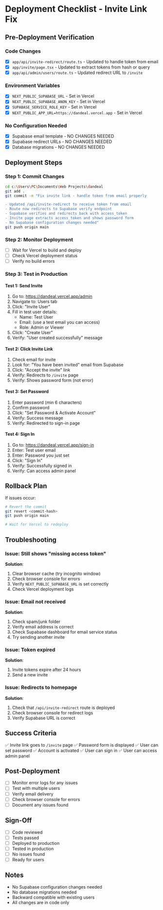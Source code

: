 # Deployment Checklist - Invite Link Fix

## Pre-Deployment Verification

### Code Changes
- [x] `app/api/invite-redirect/route.ts` - Updated to handle token from email
- [x] `app/invite/page.tsx` - Updated to extract tokens from hash or query
- [x] `app/api/admin/users/route.ts` - Updated redirect URL to `/invite`

### Environment Variables
- [x] `NEXT_PUBLIC_SUPABASE_URL` - Set in Vercel
- [x] `NEXT_PUBLIC_SUPABASE_ANON_KEY` - Set in Vercel
- [x] `SUPABASE_SERVICE_ROLE_KEY` - Set in Vercel
- [x] `NEXT_PUBLIC_APP_URL=https://dandeal.vercel.app` - Set in Vercel

### No Configuration Needed
- [x] Supabase email template - NO CHANGES NEEDED
- [x] Supabase redirect URLs - NO CHANGES NEEDED
- [x] Database migrations - NO CHANGES NEEDED

## Deployment Steps

### Step 1: Commit Changes
```bash
cd c:\Users\PC\Documents\Web Projects\dandeal
git add .
git commit -m "Fix invite link - handle token from email properly

- Updated /api/invite-redirect to receive token from email
- Route now redirects to Supabase verify endpoint
- Supabase verifies and redirects back with access_token
- Invite page extracts access_token and shows password form
- No Supabase configuration changes needed"
git push origin main
```

### Step 2: Monitor Deployment
- [ ] Wait for Vercel to build and deploy
- [ ] Check Vercel deployment status
- [ ] Verify no build errors

### Step 3: Test in Production

#### Test 1: Send Invite
1. Go to: https://dandeal.vercel.app/admin
2. Navigate to: Users tab
3. Click: "Invite User"
4. Fill in test user details:
   - Name: Test User
   - Email: (use a test email you can access)
   - Role: Admin or Viewer
5. Click: "Create User"
6. Verify: "User created successfully" message

#### Test 2: Click Invite Link
1. Check email for invite
2. Look for: "You have been invited" email from Supabase
3. Click: "Accept the invite" link
4. Verify: Redirects to `/invite` page
5. Verify: Shows password form (not error)

#### Test 3: Set Password
1. Enter password (min 6 characters)
2. Confirm password
3. Click: "Set Password & Activate Account"
4. Verify: Success message
5. Verify: Redirected to sign-in page

#### Test 4: Sign In
1. Go to: https://dandeal.vercel.app/sign-in
2. Enter: Test user email
3. Enter: Password you just set
4. Click: "Sign In"
5. Verify: Successfully signed in
6. Verify: Can access admin panel

## Rollback Plan

If issues occur:

```bash
# Revert the commit
git revert <commit-hash>
git push origin main

# Wait for Vercel to redeploy
```

## Troubleshooting

### Issue: Still shows "missing access token"
**Solution**:
1. Clear browser cache (try incognito window)
2. Check browser console for errors
3. Verify `NEXT_PUBLIC_SUPABASE_URL` is set correctly
4. Check Vercel deployment logs

### Issue: Email not received
**Solution**:
1. Check spam/junk folder
2. Verify email address is correct
3. Check Supabase dashboard for email service status
4. Try sending another invite

### Issue: Token expired
**Solution**:
1. Invite tokens expire after 24 hours
2. Send a new invite

### Issue: Redirects to homepage
**Solution**:
1. Check that `/api/invite-redirect` route is deployed
2. Check browser console for redirect logs
3. Verify Supabase URL is correct

## Success Criteria

✅ Invite link goes to `/invite` page
✅ Password form is displayed
✅ User can set password
✅ Account is activated
✅ User can sign in
✅ User can access admin panel

## Post-Deployment

- [ ] Monitor error logs for any issues
- [ ] Test with multiple users
- [ ] Verify email delivery
- [ ] Check browser console for errors
- [ ] Document any issues found

## Sign-Off

- [ ] Code reviewed
- [ ] Tests passed
- [ ] Deployed to production
- [ ] Tested in production
- [ ] No issues found
- [ ] Ready for users

## Notes

- No Supabase configuration changes needed
- No database migrations needed
- Backward compatible with existing users
- All changes are in code only

